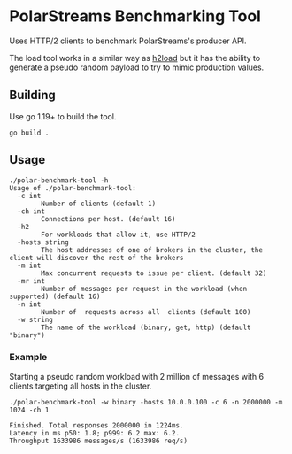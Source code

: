 # PolarStreams Benchmarking Tool

Uses HTTP/2 clients to benchmark PolarStreams's producer API.

The load tool works in a similar way as [h2load] but it has the ability to generate a pseudo random payload to
try to mimic production values.

## Building

Use go 1.19+ to build the tool.

```shell
go build .
```

## Usage

```shell
./polar-benchmark-tool -h
Usage of ./polar-benchmark-tool:
  -c int
    	Number of clients (default 1)
  -ch int
    	Connections per host. (default 16)
  -h2
    	For workloads that allow it, use HTTP/2
  -hosts string
    	The host addresses of one of brokers in the cluster, the client will discover the rest of the brokers
  -m int
    	Max concurrent requests to issue per client. (default 32)
  -mr int
    	Number of messages per request in the workload (when supported) (default 16)
  -n int
    	Number of  requests across all  clients (default 100)
  -w string
    	The name of the workload (binary, get, http) (default "binary")
```

### Example

Starting a pseudo random workload with 2 million of messages with 6 clients targeting all hosts in the cluster.

```shell
./polar-benchmark-tool -w binary -hosts 10.0.0.100 -c 6 -n 2000000 -m 1024 -ch 1

Finished. Total responses 2000000 in 1224ms.
Latency in ms p50: 1.8; p999: 6.2 max: 6.2.
Throughput 1633986 messages/s (1633986 req/s)
```

[h2load]: https://nghttp2.org/documentation/h2load-howto.html
